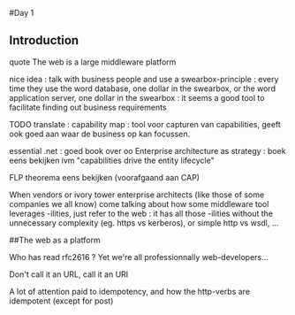 
#Day 1

## Introduction
quote The web is a large middleware platform

nice idea : talk with business people and use a swearbox-principle : every time they use the word database, one dollar in the swearbox, or the word application server, one dollar in the swearbox : it seems a good tool to facilitate finding out business requirements

TODO translate : capability map : tool voor capturen van capabilities, geeft ook goed aan waar de business op kan focussen.


essential .net : goed book over oo
Enterprise architecture as strategy : boek eens bekijken ivm "capabilities drive the entity lifecycle"

FLP theorema eens bekijken (voorafgaand aan CAP)

When vendors or ivory tower enterprise architects (like those of some companies we all know) come talking about how some middleware tool leverages -ilities, just refer to the web : it has all those -ilities without the unnecessary complexity (eg. https vs kerberos), or simple http vs wsdl, ...

##The web as a platform

Who has read rfc2616 ? Yet we're all professionnally web-developers...

Don't call it an URL, call it an URI

A lot of attention paid to idempotency, and how the http-verbs are idempotent (except for post)



